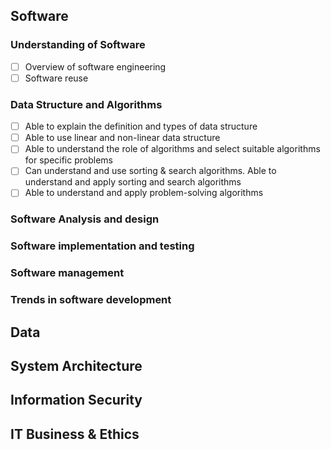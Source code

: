 ## Software
### Understanding of Software
- [ ] Overview of software engineering
- [ ] Software reuse
### Data Structure and Algorithms
- [ ] Able to explain the definition and types of data structure
- [ ] Able to use linear and non-linear data structure
- [ ] Able to understand the role of algorithms and select suitable algorithms for specific problems
- [ ] Can understand and use sorting & search algorithms. Able to understand and apply sorting and search algorithms
- [ ] Able to understand and apply problem-solving algorithms
### Software Analysis and design
### Software implementation and testing
### Software management
### Trends in software development
## Data
## System Architecture
## Information Security
## IT Business & Ethics
